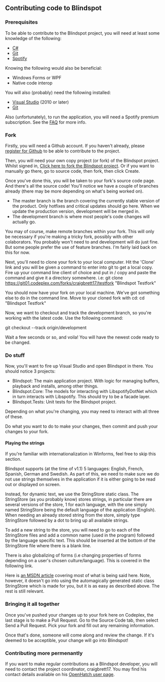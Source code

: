 ## Contributing code to Blindspot

### Prerequisites

To be able to contribute to the Blindspot project, you will need at least some knowledge of the following:

* [C#](http://en.wikipedia.org/wiki/C_Sharp_(programming_language))
* [Git](http://git-scm.com/)
* [Spotify](http://www.spotify.com)

Knowing the following would also be beneficial:

* Windows Forms or WPF
* Native code interop

You will also (probably) need the following installed:

* [Visual Studio](http://www.visualstudio.com/en-us/products/visual-studio-express-vs.aspx) (2010 or later)
* [Git](http://git-scm.com/downloads)

Also (unfortunately), to run the application, you will need a Spotify premium subscription. See the [FAQ](FAQ) for more info.

### Fork

Firstly, you will need a Github account. If you haven't already, please [register for Github](https://github.com/join) to be able to contribute to the project.

Then, you will need your own copy project (or fork) of the Blindspot project. Whilst signed in, [Click here to fork the Blindspot project](https://github.com/craigbrett17/Blindspot#fork-destination-box). Or if you want to manually go there, go to source code, then fork, then click Create.

Once you've done this, you will be taken to your fork's source code page. And there's all the source code! You'll notice we have a couple of branches already (there may be more depending on what's being worked on). 

* The master branch is the branch covering the currently stable version of the product. Only hotfixes and critical updates should go here. When we update the production version, development will be merged in.
* The development branch is where most people's code changes will actually go. 

You may of course, make remote branches within your fork. This will only be necessary if you're making a tricky fork, possibly with other colaborators. You probably won't need to and development will do just fine. But some people prefer the use of feature branches. I'm fairly laid back on this for now.

Next, you'll need to clone your fork to your local computer. Hit the 'Clone' link and you will be given a command to enter into git to get a local copy. Fire up your command line client of choice and put in / copy and paste the command and give it a directory somewhere. i.e: git clone https://git01.codeplex.com/forks/craigbrett17/testfork "Blindspot Testfork"

You should now have your fork on your local machine. We've got something else to do in the command line. Move to your cloned fork with cd: cd "Blindspot Testfork"

Now, we want to checkout and track the development branch, so you're working with the latest code. Use the following command:

git checkout --track origin/development

Wait a few seconds or so, and voila! You will have the newest code ready to be changed. 

### Do stuff

Now, you'll want to fire up Visual Studio and open Blindspot in there. You should notice 3 projects:

* Blindspot: The main application project. With logic for managing buffers, playback and installs, among other things.
* Blindspot.Core: The models for interacting with LibspotifyDotNet which in turn interacts with Libspotify. This should try to be a facade layer.
* Blindspot.Tests: Unit tests for the Blindspot project. 

Depending on what you're changing, you may need to interact with all three of these. 

Do what you want to do to make your changes, then commit and push your changes to your fork.

#### Playing the strings

If you're familiar with internationalization in Winforms, feel free to skip this section. 

Blindspot supports (at the time of v1.1) 5 languages: English, French, Spanish, German and Swedish. As part of this, we need to make sure we do not use strings themselves in the application if it is either going to be read out or displayed on screen. 

Instead, for dynamic text, we use the StringStore static class. The StringStore (as you probably know) stores strings, in particular there are several versions of the store, 1 for each language, with the one simply named StringStore being the default language of the application (English). When needing an already stored string from the store, simply type StringStore followed by a dot to bring up all available strings.

To add a new string to the store, you will need to go to each of the StringStore files and add a common name (used in the program) followed by the language specific text. This should be inserted at the bottom of the StringStore file where there is a blank line. 

There is also globalizing of forms (i.e changing properties of forms depending on a user's chosen culture/language). This is covered in the following link.

Here is [an MSDN article](http://msdn.microsoft.com/en-us/library/y99d1cd3%28v=vs.100%29.aspx) covering most of what is being said here. Note, however, it doesn't go into using the automagically generated static class StringStore which is made for you, but it is as easy as described above. The rest is still relevant.

### Bringing it all together

Once you've pushed your changes up to your fork here on Codeplex, the last stage is to make a Pull Request. Go to the Source Code tab, then select Send a Pull Request. Pick your fork and fill out any remaining information. 

Once that's done, someone will come along and review the change. If it's deemed to be acceptible, your change will go into Blindspot!

### Contributing more permenantly

If you want to make regular contributions as a Blindspot developer, you will need to contact the project coordinator, craigbrett17. You may find his contact details available on his [OpenHatch user page](http://openhatch.org/people/craigbrett17/).